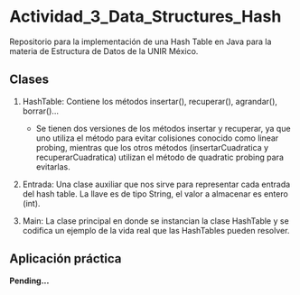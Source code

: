 
# Actividad_3_Data_Structures_Hash

Repositorio para la implementación de una Hash Table en Java para la materia de Estructura de Datos de la UNIR México.

## Clases

1. HashTable: Contiene los métodos insertar(), recuperar(), agrandar(), borrar()...

    * Se tienen dos versiones de los métodos insertar y recuperar, ya que uno utiliza el método para evitar colisiones conocido como linear probing, mientras que los otros métodos (insertarCuadratica y recuperarCuadratica) utilizan el método de quadratic probing para evitarlas.

2. Entrada: Una clase auxiliar que nos sirve para representar cada entrada del hash table.
La llave es de tipo String, el valor a almacenar es entero (int).

3. Main: La clase principal en donde se instancian la clase HashTable y se codifica un ejemplo de la vida real que las HashTables pueden resolver.

## Aplicación práctica

**Pending...**
